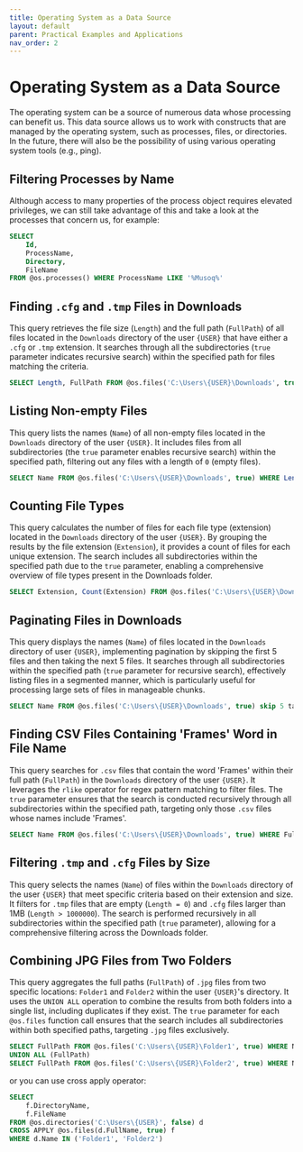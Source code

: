 ```yaml
---
title: Operating System as a Data Source
layout: default
parent: Practical Examples and Applications
nav_order: 2
---
```


# Operating System as a Data Source

The operating system can be a source of numerous data whose processing can benefit us. This data source allows us to work with constructs that are managed by the operating system, such as processes, files, or directories. In the future, there will also be the possibility of using various operating system tools (e.g., ping).
## Filtering Processes by Name

Although access to many properties of the process object requires elevated privileges, we can still take advantage of this and take a look at the processes that concern us, for example:

```sql
SELECT 
    Id,
    ProcessName,
    Directory,
    FileName
FROM @os.processes() WHERE ProcessName LIKE '%Musoq%'
```

## Finding `.cfg` and `.tmp` Files in Downloads

This query retrieves the file size (`Length`) and the full path (`FullPath`) of all files located in the `Downloads` directory of the user `{USER}` that have either a `.cfg` or `.tmp` extension. It searches through all the subdirectories (`true` parameter indicates recursive search) within the specified path for files matching the criteria.

```sql
SELECT Length, FullPath FROM @os.files('C:\Users\{USER}\Downloads', true) WHERE FullPath LIKE '%.cfg' OR FullPath LIKE '%.tmp'
```

## Listing Non-empty Files

This query lists the names (`Name`) of all non-empty files located in the `Downloads` directory of the user `{USER}`. It includes files from all subdirectories (the `true` parameter enables recursive search) within the specified path, filtering out any files with a length of `0` (empty files).

```sql
SELECT Name FROM @os.files('C:\Users\{USER}\Downloads', true) WHERE Length > 0
```

## Counting File Types

This query calculates the number of files for each file type (extension) located in the `Downloads` directory of the user `{USER}`. By grouping the results by the file extension (`Extension`), it provides a count of files for each unique extension. The search includes all subdirectories within the specified path due to the `true` parameter, enabling a comprehensive overview of file types present in the Downloads folder.

```sql
SELECT Extension, Count(Extension) FROM @os.files('C:\Users\{USER}\Downloads', true) GROUP BY Extension
```

## Paginating Files in Downloads

This query displays the names (`Name`) of files located in the `Downloads` directory of user `{USER}`, implementing pagination by skipping the first 5 files and then taking the next 5 files. It searches through all subdirectories within the specified path (`true` parameter for recursive search), effectively listing files in a segmented manner, which is particularly useful for processing large sets of files in manageable chunks.

```sql
SELECT Name FROM @os.files('C:\Users\{USER}\Downloads', true) skip 5 take 5
```

## Finding CSV Files Containing 'Frames' Word in File Name

This query searches for `.csv` files that contain the word 'Frames' within their full path (`FullPath`) in the `Downloads` directory of the user `{USER}`. It leverages the `rlike` operator for regex pattern matching to filter files. The `true` parameter ensures that the search is conducted recursively through all subdirectories within the specified path, targeting only those `.csv` files whose names include 'Frames'.

```sql
SELECT Name FROM @os.files('C:\Users\{USER}\Downloads', true) WHERE FullPath rlike '.*Frames.*.csv'
```

## Filtering `.tmp` and `.cfg` Files by Size

This query selects the names (`Name`) of files within the `Downloads` directory of the user `{USER}` that meet specific criteria based on their extension and size. It filters for `.tmp` files that are empty (`Length = 0`) and `.cfg` files larger than 1MB (`Length > 1000000`). The search is performed recursively in all subdirectories within the specified path (`true` parameter), allowing for a comprehensive filtering across the Downloads folder.

## Combining JPG Files from Two Folders

This query aggregates the full paths (`FullPath`) of `.jpg` files from two specific locations: `Folder1` and `Folder2` within the user `{USER}`'s directory. It uses the `UNION ALL` operation to combine the results from both folders into a single list, including duplicates if they exist. The `true` parameter for each `@os.files` function call ensures that the search includes all subdirectories within both specified paths, targeting `.jpg` files exclusively.

```sql
SELECT FullPath FROM @os.files('C:\Users\{USER}\Folder1', true) WHERE Name LIKE '%.jpg'
UNION ALL (FullPath)
SELECT FullPath FROM @os.files('C:\Users\{USER}\Folder2', true) WHERE Name LIKE '%.jpg'
```

or you can use cross apply operator:

```sql
SELECT
    f.DirectoryName,
    f.FileName
FROM @os.directories('C:\Users\{USER}', false) d
CROSS APPLY @os.files(d.FullName, true) f
WHERE d.Name IN ('Folder1', 'Folder2')
```